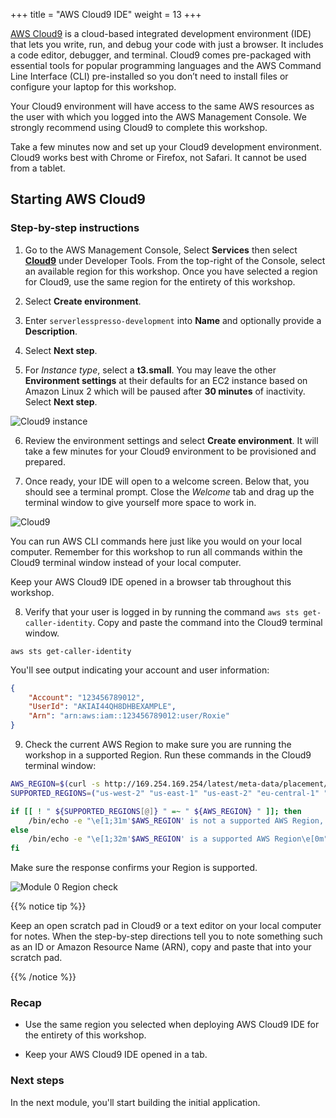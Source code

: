 +++
title = "AWS Cloud9 IDE"
weight = 13
+++

[AWS Cloud9](https://aws.amazon.com/cloud9/) is a cloud-based integrated development environment (IDE) that lets you write, run, and debug your code with just a browser. It includes a code editor, debugger, and terminal. Cloud9 comes pre-packaged with essential tools for popular programming languages and the AWS Command Line Interface (CLI) pre-installed so you don’t need to install files or configure your laptop for this workshop.

Your Cloud9 environment will have access to the same AWS resources as the user with which you logged into the AWS Management Console. We strongly recommend using Cloud9 to complete this workshop.

Take a few minutes now and set up your Cloud9 development environment. Cloud9 works best with Chrome or Firefox, not Safari. It cannot be used from a tablet.

## Starting AWS Cloud9 ##

### Step-by-step instructions ###

1. Go to the AWS Management Console, Select **Services** then select [**Cloud9**](https://us-east-1.console.aws.amazon.com/cloud9/home) under Developer Tools. From the top-right of the Console, select an available region for this workshop. Once you have selected a region for Cloud9, use the same region for the entirety of this workshop.

2. Select **Create environment**.

3. Enter `serverlesspresso-development` into **Name** and optionally provide a **Description**.

4. Select **Next step**.

5. For *Instance type*, select a **t3.small**. You may leave the other **Environment settings** at their defaults for an EC2 instance based on Amazon Linux 2 which will be paused after **30 minutes** of inactivity. Select **Next step**.

![Cloud9 instance](../images/setup4.png)

6. Review the environment settings and select **Create environment**. It will take a few minutes for your Cloud9 environment to be provisioned and prepared.

7. Once ready, your IDE will open to a welcome screen. Below that, you should see a terminal prompt. Close the *Welcome* tab and drag up the terminal window to give yourself more space to work in.

![Cloud9](../images/setup5.png)

You can run AWS CLI commands here just like you would on your local computer. Remember for this workshop to run all commands within the Cloud9 terminal window instead of your local computer.

Keep your AWS Cloud9 IDE opened in a browser tab throughout this workshop.

8. Verify that your user is logged in by running the command `aws sts get-caller-identity`. Copy and paste the command into the Cloud9 terminal window.

```console
aws sts get-caller-identity
```

You'll see output indicating your account and user information:

```json
{
    "Account": "123456789012",
    "UserId": "AKIAI44QH8DHBEXAMPLE",
    "Arn": "arn:aws:iam::123456789012:user/Roxie"
}
```
9. Check the current AWS Region to make sure you are running the workshop in a supported Region. Run these commands in the Cloud9 terminal window:
```bash
AWS_REGION=$(curl -s http://169.254.169.254/latest/meta-data/placement/availability-zone | sed 's/\(.*\)[a-z]/\1/')
SUPPORTED_REGIONS=("us-west-2" "us-east-1" "us-east-2" "eu-central-1" "eu-west-1" "ap-southeast-2" "sa-east-1" "ap-northeast-1")

if [[ ! " ${SUPPORTED_REGIONS[@]} " =~ " ${AWS_REGION} " ]]; then
    /bin/echo -e "\e[1;31m'$AWS_REGION' is not a supported AWS Region, delete this Cloud9 instance and restart the workshop in a supported AWS Region.\e[0m"
else
    /bin/echo -e "\e[1;32m'$AWS_REGION' is a supported AWS Region\e[0m"
fi
```
Make sure the response confirms your Region is supported.

![Module 0 Region check](../images/0-setup-region-check.png)

{{% notice tip %}}

Keep an open scratch pad in Cloud9 or a text editor on your local computer for notes. When the step-by-step directions tell you to note something such as
an ID or Amazon Resource Name (ARN), copy and paste that into your scratch pad.

{{% /notice %}}

### Recap

- Use the same region you selected when deploying AWS Cloud9 IDE for the entirety of this workshop.

- Keep your AWS Cloud9 IDE opened in a tab.

### Next steps

In the next module, you'll start building the initial application.

[region-table]: https://aws.amazon.com/about-aws/global-infrastructure/regional-product-services/
[static-web-hosting]: ../1-frontend/
[1-app-deploy]: ../1-app-deploy/
